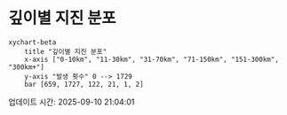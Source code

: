 # 깊이별 지진 분포

```mermaid
xychart-beta
    title "깊이별 지진 분포"
    x-axis ["0-10km", "11-30km", "31-70km", "71-150km", "151-300km", "300km+"]
    y-axis "발생 횟수" 0 --> 1729
    bar [659, 1727, 122, 21, 1, 2]
```

업데이트 시간: 2025-09-10 21:04:01
